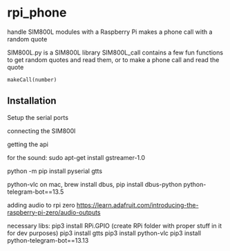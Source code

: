 # rpi_phone
handle SIM800L modules with a Raspberry Pi
makes a phone call with a random quote

SIM800L.py is a SIM800L library
SIM800L_call contains a few fun functions to get random quotes and read them, or to make a phone call and read the quote
```
makeCall(number)
```

## Installation
Setup the serial ports

connecting the SIM800l

getting the api



for the sound:
sudo apt-get install gstreamer-1.0


python -m pip install pyserial
gtts
<!-- omxplayer-wrapper (https://python-omxplayer-wrapper.readthedocs.io/en/latest/) -->
python-vlc
on mac, brew install dbus, pip install dbus-python
python-telegram-bot==13.5

adding audio to rpi zero
https://learn.adafruit.com/introducing-the-raspberry-pi-zero/audio-outputs

necessary libs:
pip3 install RPi.GPIO (create RPi folder with proper stuff in it for dev purposes)
pip3 install gtts
pip3 install python-vlc
pip3 install python-telegram-bot==13.13
